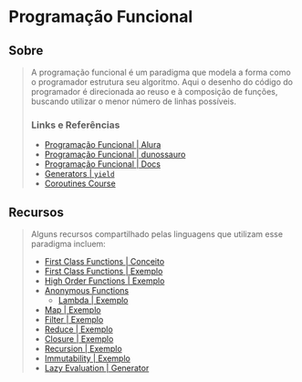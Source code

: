 # Programação Funcional

## Sobre

> A programação funcional é um paradigma que modela a forma como o programador estrutura seu algoritmo. Aqui o desenho do código do programador é direcionada ao reuso e à composição de funções, buscando utilizar o menor número de linhas possíveis.
>
> ### Links e Referências
>
> - [Programação Funcional | Alura](https://www.alura.com.br/artigos/programacao-funcional-o-que-e)
> - [Programação Funcional | dunossauro](https://github.com/dunossauro/python-funcional)
> - [Programação Funcional | Docs](https://docs.python.org/3/howto/functional.html)
> - [Generators | `yield`](https://realpython.com/introduction-to-python-generators/#using-generators)
> - [Coroutines Course](http://www.dabeaz.com/coroutines/)

## Recursos

> Alguns recursos compartilhado pelas linguagens que utilizam esse paradigma incluem:
>
> - [First Class Functions | Conceito](/sprint_03/python/curso-cod3r/curso-python-versao-1.1.pdf)
> - [First Class Functions | Exemplo](https://github.com/cod3rcursos/curso-python/blob/master/programacao_funcional/funcao_primeira_classe.py)
> - [High Order Functions | Exemplo](https://github.com/cod3rcursos/curso-python/blob/master/programacao_funcional/funcao_alta_ordem.py)
> - [Anonymous Functions]()
>   - [Lambda | Exemplo](https://github.com/cod3rcursos/curso-python/blob/master/programacao_funcional/funcoes_lambda.py)
> - [Map | Exemplo](https://github.com/cod3rcursos/curso-python/blob/master/programacao_funcional/map.py)
> - [Filter | Exemplo](https://github.com/cod3rcursos/curso-python/blob/master/programacao_funcional/filter.py)
> - [Reduce | Exemplo](https://github.com/cod3rcursos/curso-python/blob/master/programacao_funcional/reduce.py)
> - [Closure | Exemplo](https://github.com/cod3rcursos/curso-python/blob/master/programacao_funcional/closure.py)
> - [Recursion | Exemplo](https://github.com/cod3rcursos/curso-python/blob/master/programacao_funcional/fatorial_recursivo.py)
> - [Immutability | Exemplo](https://github.com/cod3rcursos/curso-python/blob/master/programacao_funcional/imutabilidade_v1.py)
> - [Lazy Evaluation | Generator](https://github.com/cod3rcursos/curso-python/blob/master/programacao_funcional/generators_v1.py)
